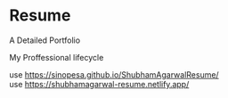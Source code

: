 # Resume
A Detailed Portfolio

My Proffessional lifecycle 

use  https://sinopesa.github.io/ShubhamAgarwalResume/
<br/>
use https://shubhamagarwal-resume.netlify.app/
